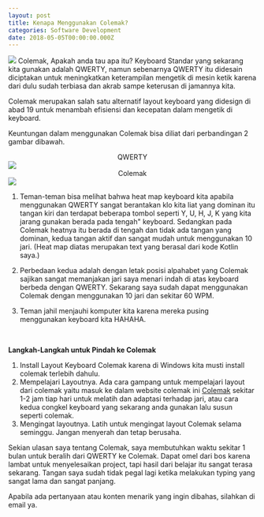 ```yaml
---
layout: post
title: Kenapa Menggunakan Colemak?
categories: Software Development
date: 2018-05-05T00:00:00.000Z
---
```

<img src="{{ site.baseurl }}/images/fulls/5.jpg" class="fit image">
Colemak, Apakah anda tau apa itu?
Keyboard Standar yang sekarang kita gunakan adalah QWERTY, namun sebenarnya QWERTY itu didesain diciptakan untuk meningkatkan keterampilan mengetik di mesin ketik karena dari dulu sudah terbiasa dan akrab sampe keterusan di jamannya kita.

Colemak merupakan salah satu alternatif layout keyboard yang didesign di abad 19 untuk menambah efisiensi dan kecepatan dalam mengetik di keyboard.

Keuntungan dalam menggunakan Colemak bisa diliat dari perbandingan 2 gambar dibawah.

<center>QWERTY</center>
<img src="{{ site.baseurl }}/images/fulls/QWERTY.png" class="fit image">
<center>Colemak</center>
<img src="{{ site.baseurl }}/images/fulls/colemak.png" class="fit image">

1. Teman-teman bisa melihat bahwa heat map keyboard kita apabila menggunakan QWERTY sangat berantakan klo kita liat yang dominan itu tangan kiri dan terdapat beberapa tombol seperti Y, U, H, J, K yang kita jarang gunakan berada pada tengah" keyboard. Sedangkan pada Colemak heatnya itu berada di tengah dan tidak ada tangan yang dominan, kedua tangan aktif dan sangat mudah untuk menggunakan 10 jari. 
(Heat map diatas merupakan text yang berasal dari kode Kotlin saya.)

2. Perbedaan kedua adalah dengan letak posisi alpahabet yang Colemak sajikan sangat memanjakan jari saya menari indah di atas keyboard berbeda dengan QWERTY. Sekarang saya sudah dapat menggunakan Colemak dengan menggunakan 10 jari dan sekitar 60 WPM.

3. Teman jahil menjauhi komputer kita karena mereka pusing menggunakan keyboard kita HAHAHA.

<br>

<strong>Langkah-Langkah untuk Pindah ke Colemak</strong>
1. Install Layout Keyboard Colemak karena di Windows kita musti install colemak terlebih dahulu.
2. Mempelajari Layoutnya. Ada cara gampang untuk mempelajari layout dari colemak yaitu masuk ke dalam website colemak ini <a href="https://colemak.com/Learn" target="_blank">Colemak</a> sekitar 1-2 jam tiap hari untuk melatih dan adaptasi terhadap jari, atau cara kedua congkel keyboard yang sekarang anda gunakan lalu susun seperti colemak.
3. Mengingat layoutnya. Latih untuk mengingat layout Colemak selama seminggu. Jangan menyerah dan tetap berusaha.

Sekian ulasan saya tentang Colemak, saya membutuhkan waktu sekitar 1 bulan untuk beralih dari QWERTY ke Colemak. Dapat omel dari bos karena lambat untuk menyelesaikan project, tapi hasil dari belajar itu sangat terasa sekarang. Tangan saya sudah tidak pegal lagi ketika melakukan typing yang sangat lama dan sangat panjang.

Apabila ada pertanyaan atau konten menarik yang ingin dibahas, silahkan di email ya. 